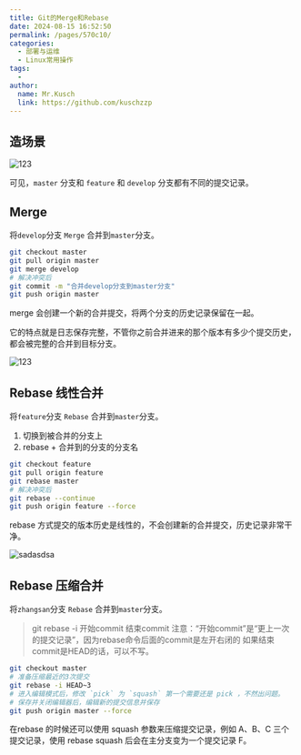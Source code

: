 ```yaml
---
title: Git的Merge和Rebase
date: 2024-08-15 16:52:50
permalink: /pages/570c10/
categories:
  - 部署与运维
  - Linux常用操作
tags:
  - 
author: 
  name: Mr.Kusch
  link: https://github.com/kuschzzp
---
```

## 造场景

![123](https://img.superkusch.fun/docs/202408151714639.png)

可见，`master` 分支和 `feature` 和 `develop` 分支都有不同的提交记录。

## Merge

将`develop`分支 `Merge` 合并到`master`分支。

```bash
git checkout master
git pull origin master
git merge develop
# 解决冲突后
git commit -m "合并develop分支到master分支"
git push origin master
```

merge 会创建一个新的合并提交，将两个分支的历史记录保留在一起。

它的特点就是日志保存完整，不管你之前合并进来的那个版本有多少个提交历史，都会被完整的合并到目标分支。

![123](https://img.superkusch.fun/docs/202408151716335.png)

## Rebase 线性合并

将`feature`分支 `Rebase` 合并到`master`分支。

1. 切换到被合并的分支上
2. rebase + 合并到的分支的分支名

```bash
git checkout feature
git pull origin feature
git rebase master
# 解决冲突后
git rebase --continue
git push origin feature --force
```

rebase 方式提交的版本历史是线性的，不会创建新的合并提交，历史记录非常干净。

![sadasdsa](https://img.superkusch.fun/docs/202408151718497.png)

## Rebase 压缩合并

将`zhangsan`分支 `Rebase` 合并到`master`分支。
> git rebase -i 开始commit 结束commit
> 注意：“开始commit”是“更上一次的提交记录”，因为rebase命令后面的commit是左开右闭的 如果结束commit是HEAD的话，可以不写。

```bash
git checkout master
# 准备压缩最近的3次提交
git rebase -i HEAD~3
# 进入编辑模式后，修改 `pick` 为 `squash` 第一个需要还是 pick ，不然出问题。
# 保存并关闭编辑器后，编辑新的提交信息并保存
git push origin master --force
```

在rebase 的时候还可以使用 squash 参数来压缩提交记录，例如 A、B、C 三个提交记录，使用 rebase squash 后会在主分支变为一个提交记录
F。

